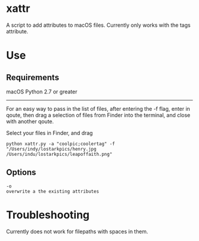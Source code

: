 # xattr
A script to add attributes to macOS files. Currently only works with the tags attribute.

# Use
## Requirements
macOS
Python 2.7 or greater

---
For an easy way to pass in the list of files, after entering the -f flag, enter in qoute, then drag a selection of files from Finder into the terminal, and close with another qoute.

Select your files in Finder, and drag

```
python xattr.py -a "coolpic;coolertag" -f "/Users/indy/lostarkpics/henry.jpg /Users/indu/lostarkpics/leapoffaith.png"
```

## Options
```
-o
overwrite a the existing attributes
```

# Troubleshooting
Currently does not work for filepaths with spaces in them.
